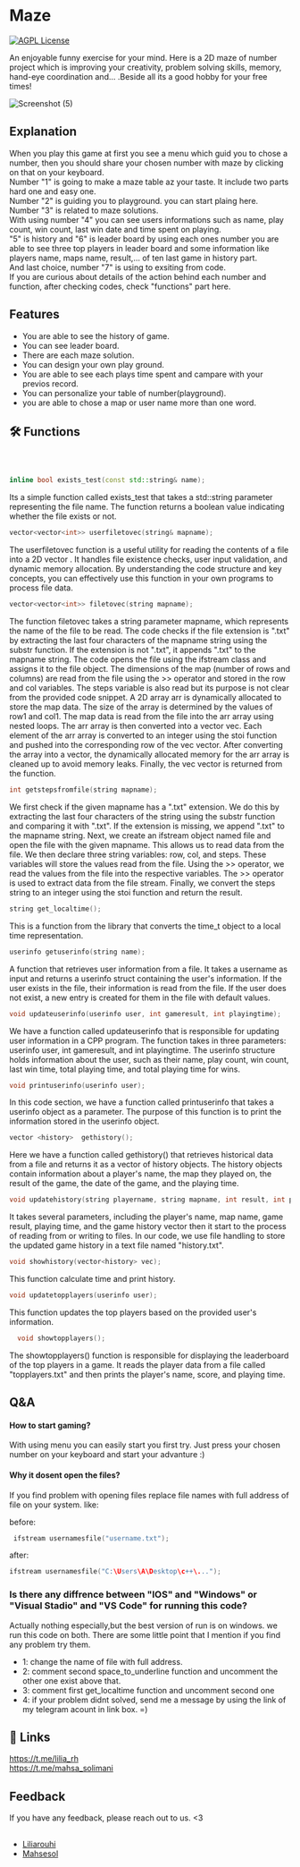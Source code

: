 # Maze
[![AGPL License](https://img.shields.io/badge/IUST-Mathemati%20c:-blue.svg)](http://www.gnu.org/licenses/agpl-3.0)

An enjoyable funny exercise for your mind.
Here is a 2D maze of number project which is improving your creativity, problem solving skills, memory, hand-eye coordination and... .Beside all its a good hobby for your free times!


![Screenshot (5)](https://github.com/Mahsesol/maze/assets/154425249/887643dd-1162-45d7-8c9d-b51c7a12d8f4)



## Explanation
  When you play this game at first you see a menu which guid you to chose a number, then you should share your chosen number with maze by clicking on that on your keyboard.  
  Number "1" is going to make a maze table az your taste. It include two parts hard one and easy one.  
Number "2" is guiding you to playground. you can start plaing here.  
Number "3" is related to maze solutions.  
With using number "4" you can see users informations such as name, play count, win count, last win date and time spent on playing.  
"5" is  history and "6" is leader board by using each ones number you are able to see three top players in leader board and some information like players name, 
maps name, result,... of ten last game in history part.  
And last choice, number "7" is using to exsiting from code.  
If you are curious about details of the action behind each number and function, after checking codes, check "functions" part here.  



## Features

- You are able to see the history of game.
- You can see leader board.
- There are each maze solution.
- You can design your own play ground.
- You are able to see each plays time spent and campare with your previos record.
- You can personalize your table of number(playground).
- you are able to chose a map or user name more than one word.



## 🛠 Functions
```cpp

```

```cpp

```

```cpp

```

```cpp
inline bool exists_test(const std::string& name);
```
Its a simple function called exists_test that takes a std::string parameter representing the file name. The function returns a boolean value indicating whether the file exists or not.
```cpp
vector<vector<int>> userfiletovec(string& mapname);
```
The userfiletovec function is a useful utility for reading the contents of a file into a 2D vector . It handles file existence checks, user input validation, and dynamic memory allocation. By understanding the code structure and key concepts, you can effectively use this function in your own programs to process file data.

```cpp
vector<vector<int>> filetovec(string mapname);
```
The function filetovec takes a string parameter mapname, which represents the name of the file to be read.
The code checks if the file extension is ".txt" by extracting the last four characters of the mapname string using the substr function. If the extension is not ".txt", it appends ".txt" to the mapname string.
The code opens the file using the ifstream class and assigns it to the file object.
The dimensions of the map (number of rows and columns) are read from the file using the >> operator and stored in the row and col variables. The steps variable is also read but its purpose is not clear from the provided code snippet.
A 2D array arr is dynamically allocated to store the map data. The size of the array is determined by the values of row1 and col1.
The map data is read from the file into the arr array using nested loops.
The arr array is then converted into a vector vec. Each element of the arr array is converted to an integer using the stoi function and pushed into the corresponding row of the vec vector.
After converting the array into a vector, the dynamically allocated memory for the arr array is cleaned up to avoid memory leaks.
Finally, the vec vector is returned from the function.  

```cpp
int getstepsfromfile(string mapname);
```
We first check if the given mapname has a ".txt" extension. We do this by extracting the last four characters of the string using the substr function and comparing it with ".txt". If the extension is missing, we append ".txt" to the mapname string.
Next, we create an ifstream object named file and open the file with the given mapname. This allows us to read data from the file.
We then declare three string variables: row, col, and steps. These variables will store the values read from the file.
Using the >> operator, we read the values from the file into the respective variables. The >> operator is used to extract data from the file stream.
Finally, we convert the steps string to an integer using the stoi function and return the result.
```cpp
string get_localtime();
```
This is a function from the <ctime> library that converts the time_t object to a local time representation.
```cpp
userinfo getuserinfo(string name);
```
A function that retrieves user information from a file. It takes a username as input and returns a userinfo struct containing the user's information. If the user exists in the file, their information is read from the file. If the user does not exist, a new entry is created for them in the file with default values.
```cpp
void updateuserinfo(userinfo user, int gameresult, int playingtime);
```
We have a function called updateuserinfo that is responsible for updating user information in a CPP program. The function takes in three parameters: userinfo user, int gameresult, and int playingtime. The userinfo structure holds information about the user, such as their name, play count, win count, last win time, total playing time, and total playing time for wins.
```cpp
void printuserinfo(userinfo user);
```
In this code section, we have a function called printuserinfo that takes a userinfo object as a parameter. The purpose of this function is to print the information stored in the userinfo object.
```cpp
vector <history>  gethistory();
```
Here we have a function called gethistory() that retrieves historical data from a file and returns it as a vector of history objects. The history objects contain information about a player's name, the map they played on, the result of the game, the date of the game, and the playing time.
```cpp
void updatehistory(string playername, string mapname, int result, int playingtime, vector<history> historyvec);
```
It takes several parameters, including the player's name, map name, game result, playing time, and the game history vector then it start to the process of reading from or writing to files. In our code, we use file handling to store the updated game history in a text file named "history.txt".
```cpp
void showhistory(vector<history> vec);
```
This function calculate time and print history.

```cpp
void updatetopplayers(userinfo user);
```
This function updates the top players based on the provided user's information.
```cpp
  void showtopplayers();
```
The showtopplayers() function is responsible for displaying the leaderboard of the top players in a game. It reads the player data from a file called "topplayers.txt" and then prints the player's name, score, and playing time.

## Q&A

#### How to start gaming?

With using menu you can easily start you first try. Just press your chosen number on your keyboard and start your advanture :)

#### Why it dosent open the files?

If you find problem with opening files replace file names with full address of file on your system. 
like:

before:
```cpp
 ifstream usernamesfile("username.txt"); 
```
after:
```cpp
ifstream usernamesfile("C:\Users\A\Desktop\c++\...");
```

### Is there any diffrence between "IOS" and "Windows" or "Visual Stadio" and "VS Code" for running this code?
Actually nothing especially,but the best version of run is on windows. we run this code on both. There are some little point that I mention if you find any problem try them.
- 1: change the name of file with full address.
- 2: comment second space_to_underline function and uncomment the other one exist above that.
- 3: comment first get_localtime function and uncomment second one
- 4: if your problem didnt solved, send me a message by using the link of my telegram acount in link box. =)
  




## 🔗 Links
https://t.me/lilia_rh  
https://t.me/mahsa_solimani


## Feedback

If you have any feedback, please reach out to us. <3 
## 
- [Liliarouhi](https://www.github.com/octokatherine)
- [Mahsesol](https://www.github.com/octokatherine)

